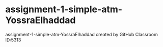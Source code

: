 # assignment-1-simple-atm-YossraElhaddad
assignment-1-simple-atm-YossraElhaddad created by GitHub Classroom
ID:5313

